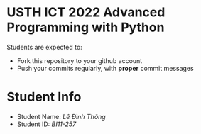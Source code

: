 USTH ICT 2022 Advanced Programming with Python
======================================================
 
Students are expected to:
* Fork this repository to your github account
* Push your commits regularly, with **proper** commit messages


Student Info
=========================

* Student Name: *Lê Đình Thông*
* Student ID: *BI11-257*
